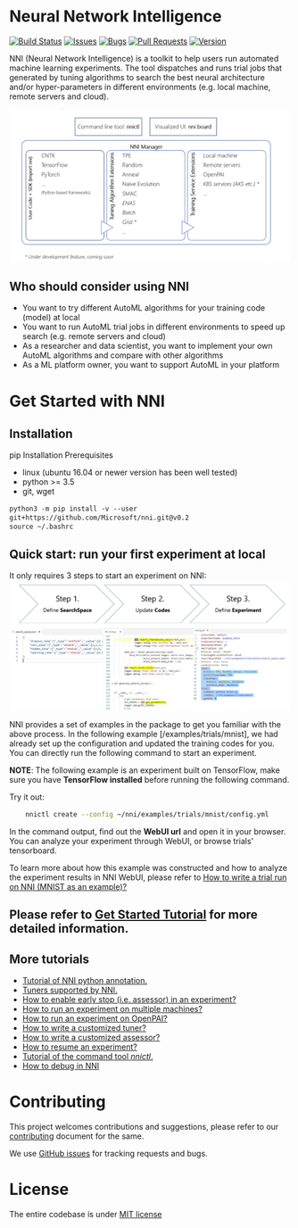 # Neural Network Intelligence

[![Build Status](https://img.shields.io/travis/Microsoft/nni.svg)](https://travis-ci.org/Microsoft/nni)
[![Issues](https://img.shields.io/github/issues-raw/Microsoft/nni.svg)](https://github.com/Microsoft/nni/issues?q=is%3Aissue+is%3Aopen)
[![Bugs](https://img.shields.io/github/issues/Microsoft/nni/bug.svg)](https://github.com/Microsoft/nni/issues?q=is%3Aissue+is%3Aopen+label%3Abug)
[![Pull Requests](https://img.shields.io/github/issues-pr-raw/Microsoft/nni.svg)](https://github.com/Microsoft/nni/pulls?q=is%3Apr+is%3Aopen)
[![Version](https://img.shields.io/github/tag/Microsoft/nni.svg)]()

NNI (Neural Network Intelligence) is a toolkit to help users run automated machine learning experiments. 
The tool dispatches and runs trial jobs that generated by tuning algorithms to search the best neural architecture and/or hyper-parameters in different environments (e.g. local machine, remote servers and cloud).

<p align="center">
<img src="./docs/nni_overview.png" alt="drawing" width="800"/>
</p>

## **Who should consider using NNI**
* You want to try different AutoML algorithms for your training code (model) at local
* You want to run AutoML trial jobs in different environments to speed up search (e.g. remote servers and cloud)
* As a researcher and data scientist, you want to implement your own AutoML algorithms and compare with other algorithms
* As a ML platform owner, you want to support AutoML in your platform

# Get Started with NNI

## **Installation**
pip Installation Prerequisites
* linux (ubuntu 16.04 or newer version has been well tested)
* python >= 3.5
* git, wget

```
python3 -m pip install -v --user git+https://github.com/Microsoft/nni.git@v0.2
source ~/.bashrc
```

## **Quick start: run your first experiment at local**
It only requires 3 steps to start an experiment on NNI:
![](./docs/3_steps.jpg)


NNI provides a set of examples in the package to get you familiar with the above process. In the following example [/examples/trials/mnist], we had already set up the configuration and updated the training codes for you. You can directly run the following command to start an experiment. 

**NOTE**: The following example is an experiment built on TensorFlow, make sure you have **TensorFlow installed** before running the following command.

Try it out:
```bash
    nnictl create --config ~/nni/examples/trials/mnist/config.yml
```

In the command output, find out the **WebUI url** and open it in your browser. You can analyze your experiment through WebUI, or browse trials' tensorboard. 

To learn more about how this example was constructed and how to analyze the experiment results in NNI WebUI, please refer to [How to write a trial run on NNI (MNIST as an example)?](docs/WriteYourTrial.md)

## **Please refer to [Get Started Tutorial](docs/GetStarted.md) for more detailed information.**
## More tutorials

* [Tutorial of NNI python annotation.](tools/nni_annotation/README.md)
* [Tuners supported by NNI.](src/sdk/pynni/nni/README.md)
* [How to enable early stop (i.e. assessor) in an experiment?](docs/EnableAssessor.md)
* [How to run an experiment on multiple machines?](docs/RemoteMachineMode.md)
* [How to run an experiment on OpenPAI?](docs/PAIMode.md)
* [How to write a customized tuner?](docs/CustomizedTuner.md)
* [How to write a customized assessor?](examples/assessors/README.md)
* [How to resume an experiment?](docs/NNICTLDOC.md)
* [Tutorial of the command tool *nnictl*.](docs/NNICTLDOC.md)
* [How to debug in NNI](docs/HowToDebug.md)

# Contributing
This project welcomes contributions and suggestions, please refer to our [contributing](./docs/CONTRIBUTING.md) document for the same.

We use [GitHub issues](https://github.com/Microsoft/nni/issues) for tracking requests and bugs.

# License 
The entire codebase is under [MIT license](https://github.com/Microsoft/nni/blob/master/LICENSE)

